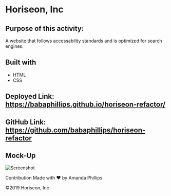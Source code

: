 # Horiseon, Inc

## Purpose of this activity:
A website that follows accessability standards and is optimized for search engines.

## Built with
* HTML
* CSS

## Deployed Link: https://babaphillips.github.io/horiseon-refactor/

## GitHub Link: https://github.com/babaphillips/horiseon-refactor

## Mock-Up
![Screenshot](/images/project_screen_Shot.png)

Contribution
Made with ❤️ by Amanda Phillips

©️2019 Horiseon, Inc



